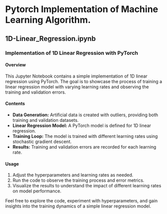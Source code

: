# Pytorch Implementation of Machine Learning Algorithm.

## 1D-Linear_Regression.ipynb

### Implementation of 1D Linear Regression with PyTorch

#### Overview

This Jupyter Notebook contains a simple implementation of 1D linear regression using PyTorch. The goal is to showcase the process of training a linear regression model with varying learning rates and observing the training and validation errors.

#### Contents

- **Data Generation:** Artificial data is created with outliers, providing both training and validation datasets.
- **Linear Regression Model:** A PyTorch model is defined for 1D linear regression.
- **Training Loop:** The model is trained with different learning rates using stochastic gradient descent.
- **Results:** Training and validation errors are recorded for each learning rate.

#### Usage

1. Adjust the hyperparameters and learning rates as needed.
2. Run the code to observe the training process and error metrics.
3. Visualize the results to understand the impact of different learning rates on model performance.

Feel free to explore the code, experiment with hyperparameters, and gain insights into the training dynamics of a simple linear regression model.
